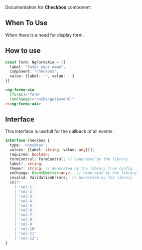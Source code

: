 Documentation for **Checkbox** component

## When To Use

When there is a need for display form.

## How to use

```ts
const form: NgFormsAio = [{
  label: "Enter your name",
  component: "checkbox",
  value: {label: '', value: ''}
}]
```

```html
<ng-forms-aio
  [forms]="form"
  (onChange)="onChange($event)"
></ng-forms-aio>
```
## Interface

This interface is usefull for the callback of all events.

```ts
interface Checkbox {
  type: 'checkbox';
  values: {label: string, value: any}[];
  required: boolean;
  formControl: FormControl; // Generated by the library
  label?: string;
  theme?: string; // Generated by the library from config
  onChange: EventEmitter<any>;  // Generated by the library
  invalid: ValidationErrors;  // Generated by the library
  col?:
    | 'col-1'
    | 'col-2'
    | 'col-3'
    | 'col-4'
    | 'col-5'
    | 'col-6'
    | 'col-7'
    | 'col-8'
    | 'col-9'
    | 'col-10'
    | 'col-11'
    | 'col-12';
}
```
